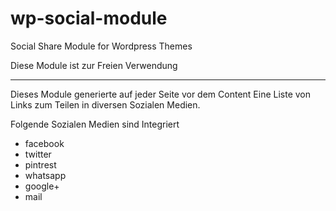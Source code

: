 # wp-social-module

Social Share Module for Wordpress Themes

Diese Module ist zur Freien Verwendung 

----------------------------------------

Dieses Module generierte auf jeder Seite vor dem Content Eine Liste von Links zum Teilen in diversen Sozialen Medien.

Folgende Sozialen Medien sind Integriert

* facebook
* twitter
* pintrest
* whatsapp
* google+
* mail
